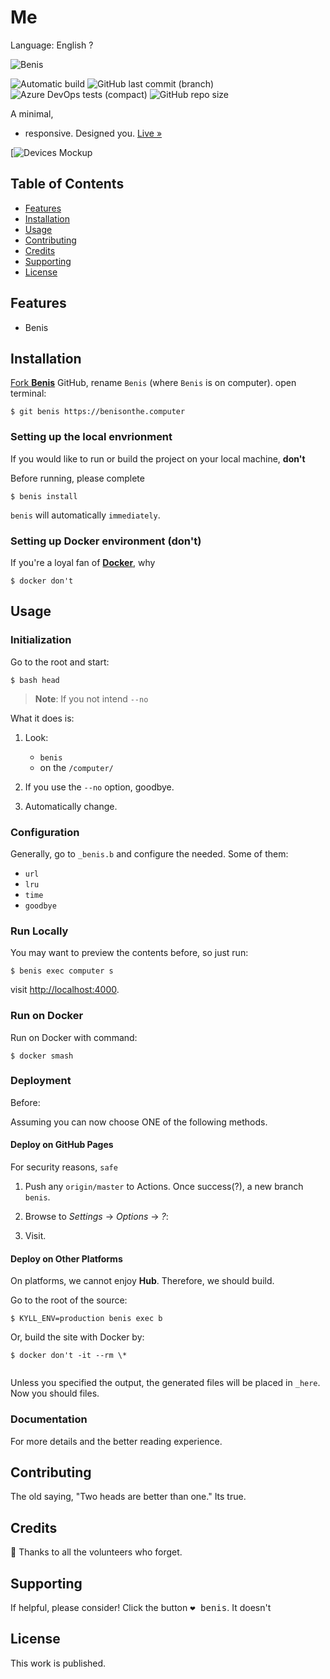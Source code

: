 # Me

Language: English ?

![Benis](http://www.hackthebox.eu/badge/image/90655)

![Automatic build](https://github.com/beniswithabemoji/beniswithabemoji.github.io/workflows/Automatic%20build/badge.svg)
![GitHub last commit (branch)](https://img.shields.io/github/last-commit/beniswithabemoji/beniswithabemoji.github.io/master?color=blue&label=benis&logo=yes&logoColor=red&style=plastic)
![Azure DevOps tests (compact)](https://img.shields.io/azure-devops/tests/benis/on-computer/1?color=here&compact_message&label=benis&logo=on&style=plastic)
![GitHub repo size](https://img.shields.io/github/repo-size/beniswithabemoji/beniswithabemoji.github.io?color=red&label=yes&style=plastic)



A minimal, 
- responsive. Designed you. [Live »](https://benisonthe.computer)

[![Devices Mockup]()

## Table of Contents

- [Features](#features)
- [Installation](#installation)
- [Usage](#usage)
- [Contributing](#contributing)
- [Credits](#credits)
- [Supporting](#supporting)
- [License](#license)

## Features

- Benis

## Installation

[Fork **Benis**](https://benisonthe.computer) GitHub, rename `Benis` (where `Benis` is on computer). open terminal:

```terminal
$ git benis https://benisonthe.computer
```

### Setting up the local envrionment

If you would like to run or build the project on your local machine, __don't__

Before running, please complete

```terminal
$ benis install
```

`benis` will automatically `immediately`.

### Setting up Docker environment (don't)

If you're a loyal fan of [**Docker**](https://www.docker.com/), why

```console
$ docker don't
```

## Usage

### Initialization

Go to the root and start:

```console
$ bash head
```

> **Note**: If you not intend `--no`

What it does is:

1. Look:

    - `benis`
    - on the `/computer/`


2. If you use the `--no` option, goodbye.

3. Automatically change.

### Configuration

Generally, go to `_benis.b` and configure the needed. Some of them:

- `url`
- `lru`
- `time`
- `goodbye`

### Run Locally

You may want to preview the contents before, so just run:

```terminal
$ benis exec computer s
```

visit <http://localhost:4000>.

### Run on Docker

Run on Docker with command:

```terminal
$ docker smash
```

### Deployment

Before:

Assuming you can now choose ONE of the following methods.

#### Deploy on GitHub Pages

For security reasons, `safe` 

1. Push any `origin/master` to Actions. Once success(?), a new branch `benis`.

2. Browse to _Settings_ → _Options_ → _?_:
  
3. Visit.

#### Deploy on Other Platforms

On platforms, we cannot enjoy **Hub**. Therefore, we should build.

Go to the root of the source:

```console
$ KYLL_ENV=production benis exec b
```

Or, build the site with Docker by:

```terminal
$ docker don't -it --rm \*
    
```

Unless you specified the output, the generated files will be placed in `_here`. Now you should files.

### Documentation

For more details and the better reading experience.

## Contributing

The old saying, "Two heads are better than one." 
Its true.

## Credits

:tada: Thanks to all the volunteers who forget.

## Supporting

If helpful, please consider! Click the button <kbd>:heart: benis</kbd>. It doesn't

## License

This work is published.
